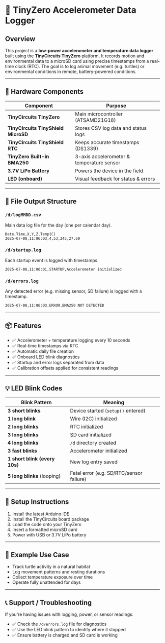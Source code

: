 # 🐢 TinyZero Accelerometer Data Logger

## Overview

This project is a **low-power accelerometer and temperature data logger** built using the **TinyCircuits TinyZero** platform. It records motion and environmental data to a microSD card using precise timestamps from a real-time clock (RTC). The goal is to log animal movement (e.g. turtles) or environmental conditions in remote, battery-powered conditions.

---

## 🔧 Hardware Components

| Component                             | Purpose |
|--------------------------------------|---------|
| **TinyCircuits TinyZero**            | Main microcontroller (ATSAMD21G18) |
| **TinyCircuits TinyShield MicroSD**  | Stores CSV log data and status logs |
| **TinyCircuits TinyShield RTC**      | Keeps accurate timestamps (DS1339) |
| **TinyZero Built-in BMA250**         | 3-axis accelerometer & temperature sensor |
| **3.7V LiPo Battery**                | Powers the device in the field |
| **LED (onboard)**                    | Visual feedback for status & errors |

---

## 📁 File Output Structure

### `/d/logMMDD.csv`
Main data log file for the day (one per calendar day).
```
Date,Time,X,Y,Z,Temp(C)
2025-07-08,11:06:03,4,53,245,27.50
```

### `/d/startup.log`
Each startup event is logged with timestamps.
```
2025-07-08,11:06:01,STARTUP,Accelerometer initialized
```

### `/d/errors.log`
Any detected error (e.g. missing sensor, SD failure) is logged with a timestamp.
```
2025-07-08,11:06:03,ERROR,BMA250 NOT DETECTED
```

---

## 📦 Features

- ✅ Accelerometer + temperature logging every 10 seconds  
- ✅ Real-time timestamps via RTC  
- ✅ Automatic daily file creation  
- ✅ Onboard LED blink diagnostics  
- ✅ Startup and error logs separated from data  
- ✅ Calibration offsets applied for consistent readings  

---

## 💡 LED Blink Codes

| Blink Pattern                 | Meaning |
|------------------------------|---------|
| **3 short blinks**           | Device started (`setup()` entered) |
| **1 long blink**             | Wire (I2C) initialized |
| **2 long blinks**            | RTC initialized |
| **3 long blinks**            | SD card initialized |
| **4 long blinks**            | `/d` directory created |
| **3 fast blinks**            | Accelerometer initialized |
| **1 short blink (every 10s)**| New log entry saved |
| **5 long blinks** (looping)  | Fatal error (e.g. SD/RTC/sensor failure) |

---

## 📌 Setup Instructions

1. Install the latest Arduino IDE  
2. Install the TinyCircuits board package  
3. Load the code onto your TinyZero  
4. Insert a formatted microSD card  
5. Power with USB or 3.7V LiPo battery  

---

## 🧪 Example Use Case

- Track turtle activity in a natural habitat  
- Log movement patterns and resting durations  
- Collect temperature exposure over time  
- Operate fully unattended for days

---

## 📞 Support / Troubleshooting

If you're having issues with logging, power, or sensor readings:

- ✅ Check the `/d/errors.log` file for diagnostics  
- ✅ Use the LED blink pattern to identify where it stopped  
- ✅ Ensure battery is charged and SD card is working
